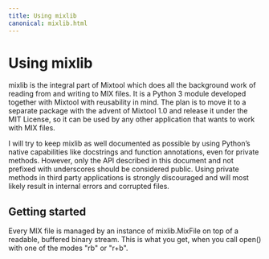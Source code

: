 ```yaml
---
title: Using mixlib
canonical: mixlib.html
---
```


Using mixlib
=============

mixlib is the integral part of Mixtool which does all the background work of reading from and writing to MIX files. It is a Python 3 module developed together with Mixtool with reusability in mind. The plan is to move it to a separate package with the advent of Mixtool 1.0 and release it under the MIT License, so it can be used by any other application that wants to work with MIX files.

I will try to keep mixlib as well documented as possible by using Python’s native capabilities like docstrings and function annotations, even for private methods. However, only the API described in this document and not prefixed with underscores should be considered public. Using private methods in third party applications is strongly discouraged and will most likely result in internal errors and corrupted files.


Getting started
----------------

Every MIX file is managed by an instance of mixlib.MixFile on top of a readable, buffered binary stream. This is what you get, when you call open() with one of the modes "rb" or "r+b".
